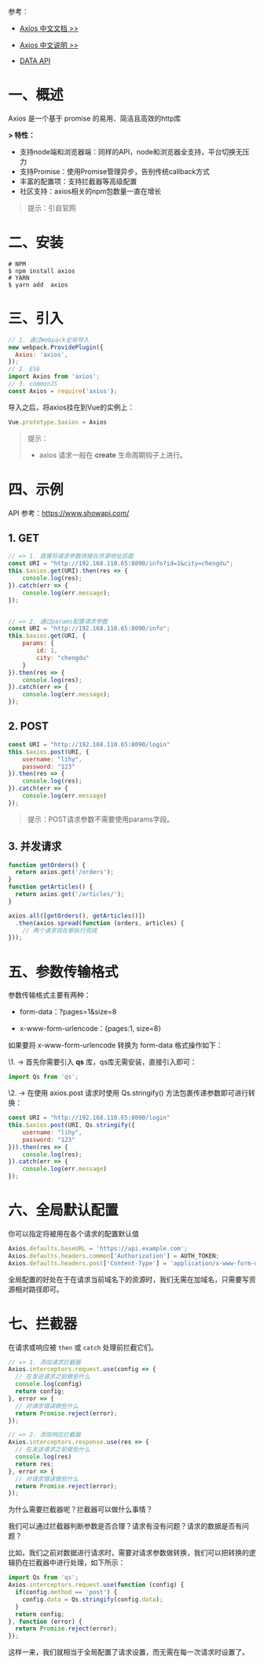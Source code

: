 参考：

- [Axios 中文文档 >>](http://www.axios-js.com/)

- [Axios 中文说明 >>](https://www.kancloud.cn/yunye/axios/234845)
- [DATA API](http://www.wwtliu.com/sxtstu/)

# 一、概述

Axios 是一个基于 promise 的易用、简洁且高效的http库 

**\> 特性：**

- 支持node端和浏览器端：同样的API，node和浏览器全支持，平台切换无压力
- 支持Promise：使用Promise管理异步，告别传统callback方式
- 丰富的配置项：支持拦截器等高级配置
- 社区支持：axios相关的npm包数量一直在增长

> 提示：引自官网

# 二、安装

```shell
# NPM
$ npm install axios
# YARN
$ yarn add  axios
```

# 三、引入

```js
// 1. 通过Webpack全局导入
new webpack.ProvidePlugin({
  Axios: 'axios',
});
// 2. ES6
import Axios from 'axios';
// 3. commonJS
const Axios = require('axios');
```

导入之后，将axios挂在到Vue的实例上：

```js
Vue.prototype.$axios = Axios
```

> 提示：
>
> - axios 请求一般在 **create** 生命周期钩子上进行。

# 四、示例

API 参考：<https://www.showapi.com/>

## 1. GET 

```javascript
// => 1. 直接将请求参数拼接在资源地址后面
const URI = "http://192.168.110.65:8090/info?id=1&city=chengdu";
this.$axios.get(URI).then(res => {
	console.log(res);
}).catch(err => {
	console.log(err.message);
});


// => 2. 通过params配置请求参数
const URI = "http://192.168.110.65:8090/info";
this.$axios.get(URI, {
	params: {
		id: 1,
		city: "chengdu"
	}
}).then(res => {
	console.log(res);
}).catch(err => {
	console.log(err.message);
});
```

## 2. POST 

```javascript
const URI = "http://192.168.110.65:8090/login"
this.$axios.post(URI, {
	username: "lihy",
	password: "123"
}).then(res => {
	console.log(res);
}).catch(err => {
	console.log(err.message)
});

```

> 提示：POST请求参数不需要使用params字段。

## 3. 并发请求

```js
function getOrders() {
  return axios.get('/orders');
}
function getArticles() {
  return axios.get('/articles/');
}

axios.all([getOrders(), getArticles()])
  .then(axios.spread(function (orders, articles) {
    // 两个请求现在都执行完成
}));
```

# 五、参数传输格式

参数传输格式主要有两种：

- form-data：?pages=1&size=8

- x-www-form-urlencode：{pages:1, size=8}

如果要将  x-www-form-urlencode 转换为 form-data 格式操作如下：

\1.  -> 首先你需要引入 **qs** 库，qs库无需安装，直接引入即可：

```js
import Qs from 'qs';
```

\2. -> 在使用 axios.post 请求时使用 Qs.stringify() 方法包裹传递参数即可进行转换：

```js
const URI = "http://192.168.110.65:8090/login"
this.$axios.post(URI, Qs.stringify({
	username: "lihy",
	password: "123"
})).then(res => {
	console.log(res);
}).catch(err => {
	console.log(err.message)
});
```

# 六、全局默认配置

你可以指定将被用在各个请求的配置默认值

```js
Axios.defaults.baseURL = 'https://api.example.com';
Axios.defaults.headers.common['Authorization'] = AUTH_TOKEN;
Axios.defaults.headers.post['Content-Type'] = 'application/x-www-form-urlencoded';
```

全局配置的好处在于在请求当前域名下的资源时，我们无需在加域名，只需要写资源相对路径即可。

# 七、拦截器

在请求或响应被 `then` 或 `catch` 处理前拦截它们。

```javascript
// => 1. 添加请求拦截器
Axios.interceptors.request.use(config => {
  // 在发送请求之前做些什么
  console.log(config)
  return config;
}, error => {
  // 对请求错误做些什么
  return Promise.reject(error);
});

// => 2. 添加响应拦截器
Axios.interceptors.response.use(res => {
  // 在发送请求之前做些什么
  console.log(res)
  return res;
}, error => {
  // 对请求错误做些什么
  return Promise.reject(error);
});
```

为什么需要拦截器呢？拦截器可以做什么事情？

我们可以通过拦截器判断参数是否合理？请求有没有问题？请求的数据是否有问题？

比如，我们之前对数据进行请求时，需要对请求参数做转换，我们可以把转换的逻辑扔在拦截器中进行处理，如下所示：

```js
import Qs from 'qs';
Axios.interceptors.request.use(function (config) {
  if(config.method == 'post') {
    config.data = Qs.stringify(config.data);
  }
  return config;
}, function (error) {
  return Promise.reject(error);
});
```

这样一来，我们就相当于全局配置了请求设置，而无需在每一次请求时设置了。









